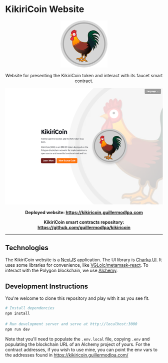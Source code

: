 # KikiriCoin Website

<p align="center">
    <img alt="KikiriCoin Logo" src="./docs/kikiricoin-logo_150x150.png">
</p>
<p align="center">
    Website for presenting the KikiriCoin token and interact with its faucet smart contract.
</p>
<p align="center">
    <img alt="KikiriCoin website screenshot" src="./docs/kikiricoin-website-screenshot.png">
</p>
<p align="center" style="font-weight: bold">
    Deployed website: <a target="_blank" href="https://kikiricoin.guillermodlpa.com">https://kikiricoin.guillermodlpa.com</a>
</p>
<p align="center" style="font-weight: bold">
    KikiriCoin smart contracts repository: <a target="_blank" href="https://github.com/guillermodlpa/kikiricoin">https://github.com/guillermodlpa/kikiricoin</a>
</p>

---

## Technologies

The KikiriCoin website is a [NextJS](https://nextjs.org/) application. The UI library is [Charka UI](https://chakra-ui.com/). It uses some libraries for convenience, like [VGLoic/metamask-react](https://github.com/VGLoic/metamask-react). To interact with the Polygon blockchain, we use [Alchemy](https://www.alchemy.com/).

## Development Instructions

You're welcome to clone this repository and play with it as you see fit.

```bash
# Install dependencies
npm install

# Run development server and serve at http://localhost:3000
npm run dev
```

Note that you'll need to populate the `.env.local` file, copying `.env` and populating the blockchain URL of an Alchemy project of yours. For the contract addresses, if you wish to use mine, you can point the env vars to the addresses found in https://kikiricoin.guillermodlpa.com/
